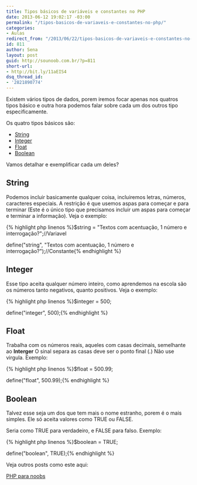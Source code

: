 ```yaml
---
title: Tipos básicos de variáveis e constantes no PHP
date: 2013-06-12 19:02:17 -03:00
permalink: "/tipos-basicos-de-variaveis-e-constantes-no-php/"
categories:
- Aulas
redirect_from: "/2013/06/22/tipos-basicos-de-variaveis-e-constantes-no-php/"
id: 811
author: Sena
layout: post
guid: http://sounoob.com.br/?p=811
short-url:
- http://bit.ly/11aEIS4
dsq_thread_id:
- '2821890774'
---
```


Existem vários tipos de dados, porem iremos focar apenas nos quatros tipos básico e outra hora podemos falar sobre cada um dos outros tipo especificamente.<!--more-->

Os quatro tipos básicos são:

  * [String](#string "Tipo string")
  * [Integer](#integer "Tipo string")
  * [Float](#float "Tipo string")
  * [Boolean](#boolean "Tipo string")

Vamos detalhar e exemplificar cada um deles?

## <a name="string"></a>String

Podemos incluir basicamente qualquer coisa, incluiremos letras, números, caracteres especiais. A restrição é que usemos aspas para começar e para terminar (Este é o único tipo que precisamos incluir um aspas para começar e terminar a informação). Veja o exemplo:

{% highlight php linenos %}$string = "Textos com acentuação, 1 número e interrogação?";//Variavel
  
define("string", "Textos com acentuação, 1 número e interrogação?");//Constante{% endhighlight %} 

## <a name="integer"></a>Integer

Esse tipo aceita qualquer número inteiro, como aprendemos na escola são os números tanto negativos, quanto positivos. Veja o exemplo:

{% highlight php linenos %}$integer = 500;
  
define("integer", 500);{% endhighlight %} 

## <a name="float"></a>Float

Trabalha com os números reais, aqueles com casas decimais, semelhante ao **Interger** O sinal separa as casas deve ser o ponto final (.) Não use virgula. Exemplo:

{% highlight php linenos %}$float = 500.99;
  
define("float", 500.99);{% endhighlight %} 

## <a name="boolean"></a>Boolean

Talvez esse seja um dos que tem mais o nome estranho, porem é o mais simples. Ele só aceita valores como TRUE ou FALSE.
  
Seria como TRUE para verdadeiro, e FALSE para falso. Exemplo:

{% highlight php linenos %}$boolean = TRUE;
  
define("boolean", TRUE);{% endhighlight %} 

Veja outros posts como este aqui:
  
[PHP para noobs](/php-para-noobs/ "PHP para Noobs")